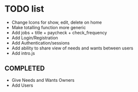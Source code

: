 # TODO list

* Change Icons for show, edit, delete on home
* Make totalling function more generic
* Add jobs
        + title
        + paycheck
        + check_frequency
* Add Login/Registration
* Add Authentication/sessions
* Add ability to share view of needs and wants between users
* Add intro.js

## COMPLETED
* Give Needs and Wants Owners
* Add Users